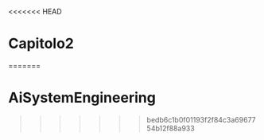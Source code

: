 <<<<<<< HEAD
# Capitolo2
=======
# AiSystemEngineering
>>>>>>> bedb6c1b0f01193f2f84c3a6967754b12f88a933
